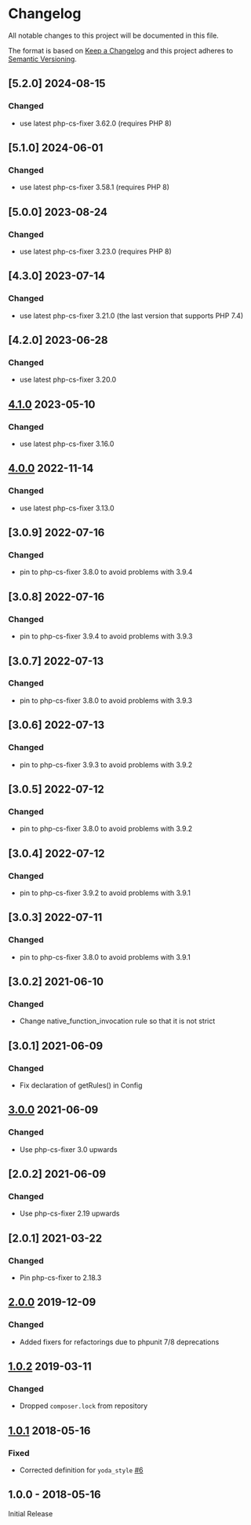 # Changelog
All notable changes to this project will be documented in this file.

The format is based on [Keep a Changelog](http://keepachangelog.com/en/1.0.0/)
and this project adheres to [Semantic Versioning](http://semver.org/spec/v2.0.0.html).

## [5.2.0] 2024-08-15
### Changed
- use latest php-cs-fixer 3.62.0 (requires PHP 8)

## [5.1.0] 2024-06-01
### Changed
- use latest php-cs-fixer 3.58.1 (requires PHP 8)

## [5.0.0] 2023-08-24
### Changed
- use latest php-cs-fixer 3.23.0 (requires PHP 8)

## [4.3.0] 2023-07-14
### Changed
- use latest php-cs-fixer 3.21.0 (the last version that supports PHP 7.4)

## [4.2.0] 2023-06-28
### Changed
- use latest php-cs-fixer 3.20.0

## [4.1.0] 2023-05-10
### Changed
- use latest php-cs-fixer 3.16.0

## [4.0.0] 2022-11-14
### Changed
- use latest php-cs-fixer 3.13.0

## [3.0.9] 2022-07-16
### Changed
- pin to php-cs-fixer 3.8.0 to avoid problems with 3.9.4

## [3.0.8] 2022-07-16
### Changed
- pin to php-cs-fixer 3.9.4 to avoid problems with 3.9.3

## [3.0.7] 2022-07-13
### Changed
- pin to php-cs-fixer 3.8.0 to avoid problems with 3.9.3

## [3.0.6] 2022-07-13
### Changed
- pin to php-cs-fixer 3.9.3 to avoid problems with 3.9.2

## [3.0.5] 2022-07-12
### Changed
- pin to php-cs-fixer 3.8.0 to avoid problems with 3.9.2

## [3.0.4] 2022-07-12
### Changed
- pin to php-cs-fixer 3.9.2 to avoid problems with 3.9.1

## [3.0.3] 2022-07-11
### Changed
- pin to php-cs-fixer 3.8.0 to avoid problems with 3.9.1

## [3.0.2] 2021-06-10
### Changed
- Change native_function_invocation rule so that it is not strict

## [3.0.1] 2021-06-09
### Changed
- Fix declaration of getRules() in Config

## [3.0.0] 2021-06-09
### Changed
- Use php-cs-fixer 3.0 upwards

## [2.0.2] 2021-06-09
### Changed
- Use php-cs-fixer 2.19 upwards

## [2.0.1] 2021-03-22
### Changed
- Pin php-cs-fixer to 2.18.3

## [2.0.0] 2019-12-09
### Changed
- Added fixers for refactorings due to phpunit 7/8 deprecations

## [1.0.2] 2019-03-11
### Changed
- Dropped `composer.lock` from repository

## [1.0.1] 2018-05-16
### Fixed
- Corrected definition for `yoda_style` [#6](https://github.com/owncloud/coding-standard/pull/6)

## 1.0.0 - 2018-05-16
Initial Release

[Unreleased]: https://github.com/owncloud/coding-standard/compare/4.1.0...HEAD
[4.1.0]: https://github.com/owncloud/coding-standard/compare/4.0.0...4.1.0
[4.0.0]: https://github.com/owncloud/coding-standard/compare/3.0.0...4.0.0
[3.0.0]: https://github.com/owncloud/coding-standard/compare/2.0.0...3.0.0
[2.0.0]: https://github.com/owncloud/coding-standard/compare/1.0.2...2.0.0
[1.0.2]: https://github.com/owncloud/coding-standard/compare/1.0.1...1.0.2
[1.0.1]: https://github.com/owncloud/coding-standard/compare/1.0.0...1.0.1
